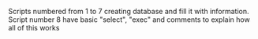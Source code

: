 Scripts numbered from 1 to 7 creating database and fill it with information. Script number 8 have basic "select", "exec" and comments to explain how all of this works
